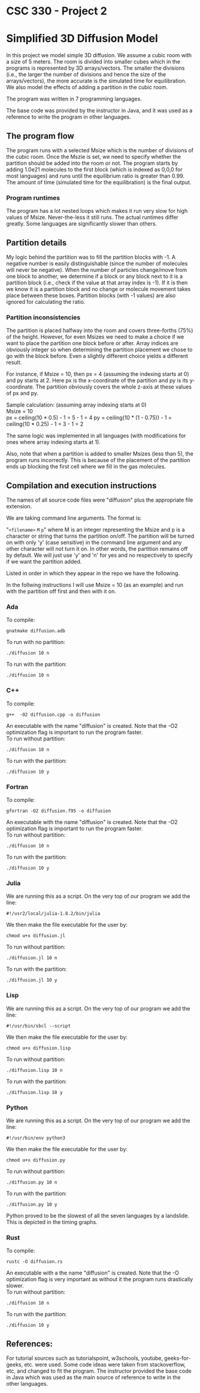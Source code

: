 # CSC 330 - Project 2
# Simplified 3D Diffusion Model

In this project we model simple 3D diffusion. We assume a cubic room with a size of 5 meters. The room is divided into smaller cubes which in the programs is
represented by 3D arrays/vectors. The smaller the divisions (i.e., the larger the number of divisions and hence the size of the arrays/vectors), the more accurate
is the simulated time for equilibration. We also model the effects of adding a partition in the cubic room.
 
The program was written in 7 programming languages.

The base code was provided by the instructor in Java, and it was used as a reference to write the program in other languages.

## The program flow

The program runs with a selected Msize which is the number of divisions of the cubic room. Once the Mszie is set, we need to specify whether the partition should be added into the room or not. The program starts by adding 1.0e21 molecules to the first block (which is indexed as 0,0,0 for most languages) and runs until the equilibrium ratio is greater than 0.99. The amount of time (simulated time for the equilibration) is the final output. 

### Program runtimes
The program has a lot nested loops which makes it run very slow for high values of Msize. Never-the-less it still runs. The actual runtimes differ greatly.
Some languages are significantly slower than others.

## Partition details
My logic behind the partition was to fill the partition blocks with -1. A negative number is easily distinguishable (since the number of molecules
will never be negative). When the number of particles change/move from one block to another, we determine if a block or any block next to it is a partition
block (i.e., check if the value at that array index is -1). If it is then we know it is a partition block and no change or molecule movement takes place between these boxes.
Partition blocks (with -1 values) are also ignored for calculating the ratio.

### Partition inconsistencies
The partition is placed halfway into the room and covers three-forths (75%) of the height. However, for even Msizes we need to make a choice if we want to
place the partition one block before or after. Array indices are obviously integer so when determining the partition placement we chose to go with 
the block before. Even a slightly different choice yields a different result.

For instance, if Msize = 10, then px = 4 (assuming the indexing starts at 0) and py starts at 2. Here px is the x-coordinate of the partition and py is 
its y-coordinate. The partition obviously covers the whole z-axis at these values of px and py. 

Sample calculation: (assuming array indexing starts at 0) <br> 
   Msize = 10 <br>
   px = ceiling(10 * 0.5) - 1 = 5 - 1 = 4
   py = ceiling(10 * (1 - 0.75)) - 1 = ceiling(10 * 0.25) - 1 = 3 - 1 = 2 
   
The same logic was implemented in all languages (with modifications for ones where array indexing starts at 1). 

Also, note that when a partition is added to smaller Msizes (less than 5), the program runs incorrectly. This is because of the placement of the partition ends up blocking the
first cell where we fill in the gas molecules. 

## Compilation and execution instructions

The names of all source code files were "diffusion" plus the appropriate file extension.

We are taking command line arguments. The format is: <br>

"`<filename>` `M` `p`" where M is an integer representing the Msize and p is a character or string that turns the partition on/off.
The partition will be turned on with only 'y' (case sensitive) in the command line argument and any other character will not turn it on. In other words, the partition remains off by default.
We will just use 'y' and 'n' for yes and no respectively to specify if we want the partition added.

Listed in order in which they appear in the repo we have the following. 

In the follwing instructions I will use Msize = 10 (as an example) and run with the partition off first and then with it on.  

### Ada
To compile:
```
gnatmake diffusion.adb 
```
To run with no partition:
```
./diffusion 10 n
``` 
To run with the partition:
```
./diffusion 10 n
```

### C++
To compile:
```
g++  -O2 diffusion.cpp -o diffusion
```
An executable with the name "diffusion" is created. 
Note that the -O2 optimization flag is important to run the program faster.<br>
To run without partition:
```
./diffusion 10 n
```
To run with the partition:
```
./diffusion 10 y
```

### Fortran
To compile:
```
gfortran -O2 diffusion.f95 -o diffusion
```
An executable with the name "diffusion" is created.
Note that the -O2 optimization flag is important to run the program faster. <br>
To run without partition:
```
./diffusion 10 n
```
To run with the partition:
```
./diffusion 10 y
```

### Julia 
We are running this as a script.
On the very top of our program we add the line:
```
#!/usr2/local/julia-1.8.2/bin/julia
```
We then make the file executable for the user by:
```
chmod u+x diffusion.jl
```
To run without partition:
```
./diffusion.jl 10 n
```
To run with the partition:
```
./diffusion.jl 10 y
```

### Lisp
We are running this as a script.
On the very top of our program we add the line:
```
#!/usr/bin/sbcl --script
```
We then make the file executable for the user by:
```
chmod u+x diffusion.lisp
```
To run without partition:
```
./diffusion.lisp 10 n
```
To run with the partition:
```
./diffusion.lisp 10 y
```

### Python
We are running this as a script.
On the very top of our program we add the line:
```
#!/usr/bin/env python3
```
We then make the file executable for the user by:
```
chmod u+x diffusion.py
```
To run without partition:
```
./diffusion.py 10 n
```
To run with the partition:
```
./diffusion.py 10 y
```
Python proved to be the slowest of all the seven languages by a landslide. This is depicted in the timing graphs.

### Rust
To compile:
```
rustc -O diffusion.rs 
```
An executable with a the name "diffusion" is created.
Note that the -O optimization flag is very important as without it the program runs drastically slower.<br>
To run without partition:
```
./diffusion 10 n
```
To run with the partition:
```
./diffusion 10 y
```

## References:
For tutorial sources such as tutorialspoint, w3schools, youtube, geeks-for-geeks, etc. were used.
Some code ideas were taken from stackoverflow, etc, and changed to fit the program.
The instructor provided the base code in Java which was used as the main source of reference to write in the other languages.

